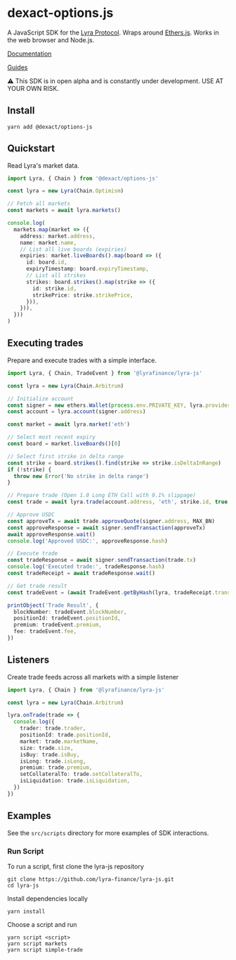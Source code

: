 # dexact-options.js

A JavaScript SDK for the [Lyra Protocol](https://docs.lyra.finance/). Wraps around [Ethers.js](https://docs.ethers.io/v5/). Works in the web browser and Node.js.

[Documentation](https://docs.lyra.finance/developers/tools/lyra.js)

[Guides](https://docs.lyra.finance/developers/guides/execute-a-trade-off-chain)

⚠️ This SDK is in open alpha and is constantly under development. USE AT YOUR OWN RISK.

## Install

```
yarn add @dexact/options-js
```

## Quickstart

Read Lyra's market data.

```typescript
import Lyra, { Chain } from '@dexact/options-js'

const lyra = new Lyra(Chain.Optimism)

// Fetch all markets
const markets = await lyra.markets()

console.log(
  markets.map(market => ({
    address: market.address,
    name: market.name,
    // List all live boards (expiries)
    expiries: market.liveBoards().map(board => ({
      id: board.id,
      expiryTimestamp: board.expiryTimestamp,
      // List all strikes
      strikes: board.strikes().map(strike => ({
        id: strike.id,
        strikePrice: strike.strikePrice,
      })),
    })),
  }))
)
```

## Executing trades

Prepare and execute trades with a simple interface.

```typescript
import Lyra, { Chain, TradeEvent } from '@lyrafinance/lyra-js'

const lyra = new Lyra(Chain.Arbitrum)

// Initialize account
const signer = new ethers.Wallet(process.env.PRIVATE_KEY, lyra.provider)
const account = lyra.account(signer.address)

const market = await lyra.market('eth')

// Select most recent expiry
const board = market.liveBoards()[0]

// Select first strike in delta range
const strike = board.strikes().find(strike => strike.isDeltaInRange)
if (!strike) {
  throw new Error('No strike in delta range')
}

// Prepare trade (Open 1.0 Long ETH Call with 0.1% slippage)
const trade = await lyra.trade(account.address, 'eth', strike.id, true, true, ONE_BN, 0.1 / 100)

// Approve USDC
const approveTx = await trade.approveQuote(signer.address, MAX_BN)
const approveResponse = await signer.sendTransaction(approveTx)
await approveResponse.wait()
console.log('Approved USDC:', approveResponse.hash)

// Execute trade
const tradeResponse = await signer.sendTransaction(trade.tx)
console.log('Executed trade:', tradeResponse.hash)
const tradeReceipt = await tradeResponse.wait()

// Get trade result
const tradeEvent = (await TradeEvent.getByHash(lyra, tradeReceipt.transactionHash))[0]

printObject('Trade Result', {
  blockNumber: tradeEvent.blockNumber,
  positionId: tradeEvent.positionId,
  premium: tradeEvent.premium,
  fee: tradeEvent.fee,
})
```

## Listeners

Create trade feeds across all markets with a simple listener

```typescript
import Lyra, { Chain } from '@lyrafinance/lyra-js'

const lyra = new Lyra(Chain.Arbitrum)

lyra.onTrade(trade => {
  console.log({
    trader: trade.trader,
    positionId: trade.positionId,
    market: trade.marketName,
    size: trade.size,
    isBuy: trade.isBuy,
    isLong: trade.isLong,
    premium: trade.premium,
    setCollateralTo: trade.setCollateralTo,
    isLiquidation: trade.isLiquidation,
  })
})
```

## Examples

See the `src/scripts` directory for more examples of SDK interactions.

### Run Script

To run a script, first clone the lyra-js repository

```
git clone https://github.com/lyra-finance/lyra-js.git
cd lyra-js
```

Install dependencies locally

```
yarn install
```

Choose a script and run

```
yarn script <script>
yarn script markets
yarn script simple-trade
```

